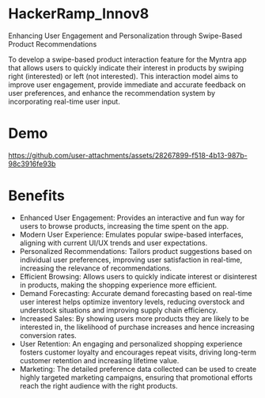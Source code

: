 # HackerRamp_Innov8
Enhancing User Engagement and Personalization through Swipe-Based Product Recommendations

To develop a swipe-based product interaction feature for the Myntra app that allows users to quickly indicate their interest in products by swiping right (interested) or left (not interested). This interaction model aims to improve user engagement, provide immediate and accurate feedback on user preferences, and enhance the recommendation system by incorporating real-time user input. 

# Demo
https://github.com/user-attachments/assets/28267899-f518-4b13-987b-98c3916fe93b

# Benefits
- Enhanced User Engagement: Provides an interactive and fun way for users to browse products, increasing the time spent on the app.
- Modern User Experience: Emulates popular swipe-based interfaces, aligning with current UI/UX trends and user expectations.
- Personalized Recommendations: Tailors product suggestions based on individual user preferences, improving user satisfaction in real-time, increasing the relevance of recommendations.
- Efficient Browsing: Allows users to quickly indicate interest or disinterest in products, making the shopping experience more efficient.
- Demand Forecasting: Accurate demand forecasting based on real-time user interest helps optimize inventory levels, reducing overstock and understock situations and improving supply chain efficiency.
- Increased Sales: By showing users more products they are likely to be interested in, the likelihood of purchase increases and hence increasing conversion rates.
- User Retention: An engaging and personalized shopping experience fosters customer loyalty and encourages repeat visits, driving long-term customer retention and increasing lifetime value.
- Marketing: The detailed preference data collected can be used to create highly targeted marketing campaigns, ensuring that promotional efforts reach the right audience with the right products.
